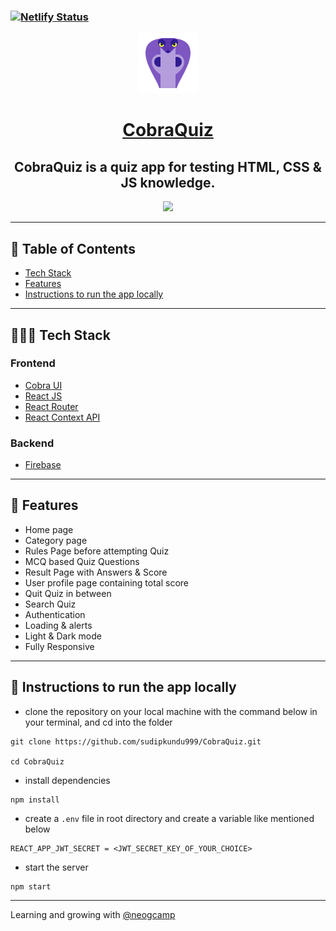 ### [![Netlify Status](https://api.netlify.com/api/v1/badges/f709f33c-c62f-40da-8f1d-c6a85ca2c43c/deploy-status)](https://app.netlify.com/sites/cobra-quiz-dev/deploys)

<div align="center">

<img alt="logo" src="public\images\logo.png" />

# [CobraQuiz](https://cobra-quiz-dev.netlify.app/)

## CobraQuiz is a quiz app for testing HTML, CSS & JS knowledge.

![](./showcase.gif)

</div>

---

## 📕 Table of Contents

- [Tech Stack](#-tech-stack)
- [Features](#-features)
- [Instructions to run the app locally](#-instructions-to-run-the-app-locally)

---

## 👨🏻‍💻 Tech Stack

### Frontend

- [Cobra UI](https://cobra-ui.netlify.app/)
- [React JS](https://reactjs.org/)
- [React Router](https://reactrouter.com/)
- [React Context API](https://reactjs.org/docs/context.html)

### Backend

- [Firebase](https://firebase.google.com/)

---

## 🚀 Features

- Home page
- Category page
- Rules Page before attempting Quiz
- MCQ based Quiz Questions
- Result Page with Answers & Score
- User profile page containing total score
- Quit Quiz in between
- Search Quiz
- Authentication
- Loading & alerts
- Light & Dark mode
- Fully Responsive

---

## 🔌 Instructions to run the app locally

- clone the repository on your local machine with the command below in your terminal, and cd into the folder

```
git clone https://github.com/sudipkundu999/CobraQuiz.git

cd CobraQuiz
```

- install dependencies

```
npm install
```

- create a `.env` file in root directory and create a variable like mentioned below

```
REACT_APP_JWT_SECRET = <JWT_SECRET_KEY_OF_YOUR_CHOICE>
```

- start the server

```
npm start
```

---

Learning and growing with [@neogcamp](https://github.com/neogcamp)
